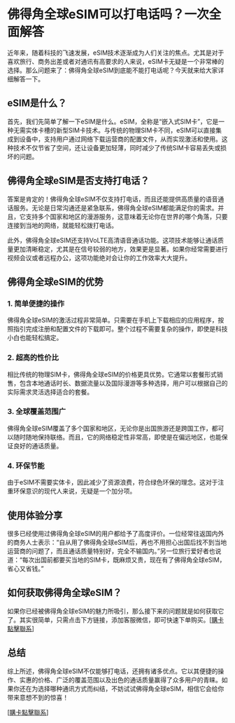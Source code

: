 # 佛得角全球eSIM可以打电话吗？一次全面解答

近年来，随着科技的飞速发展，eSIM技术逐渐成为人们关注的焦点。尤其是对于喜欢旅行、商务出差或者对通讯有高要求的人来说，eSIM卡无疑是一个非常棒的选择。那么问题来了：佛得角全球eSIM到底能不能打电话呢？今天就来给大家详细解答一下。

## eSIM是什么？

首先，我们先简单了解一下eSIM是什么。eSIM，全称是“嵌入式SIM卡”，它是一种无需实体卡槽的新型SIM卡技术。与传统的物理SIM卡不同，eSIM可以直接集成到设备中，支持用户通过网络下载运营商的配置文件，从而实现激活和使用。这种技术不仅节省了空间，还让设备更加轻薄，同时减少了传统SIM卡容易丢失或损坏的问题。

## 佛得角全球eSIM是否支持打电话？

答案是肯定的！佛得角全球eSIM不仅支持打电话，而且还能提供高质量的语音通话服务。无论是日常沟通还是紧急联系，佛得角全球eSIM都能满足你的需求。并且，它支持多个国家和地区的漫游服务，这意味着无论你在世界的哪个角落，只要连接到当地的网络，就能轻松拨打电话。

此外，佛得角全球eSIM还支持VoLTE高清语音通话功能。这项技术能够让通话质量更加清晰稳定，尤其是在信号较弱的地方，效果更是显著。如果你经常需要进行视频会议或者远程办公，这项功能绝对会让你的工作效率大大提升。

## 佛得角全球eSIM的优势

### 1. 简单便捷的操作

佛得角全球eSIM的激活过程非常简单。只需要在手机上下载相应的应用程序，按照指引完成注册和配置文件的下载即可。整个过程不需要复杂的操作，即使是科技小白也能轻松搞定。

### 2. 超高的性价比

相比传统的物理SIM卡，佛得角全球eSIM的价格更具优势。它通常以套餐形式销售，包含本地通话时长、数据流量以及国际漫游等多种选择，用户可以根据自己的实际需求灵活选择适合的套餐。

### 3. 全球覆盖范围广

佛得角全球eSIM覆盖了多个国家和地区，无论你是出国旅游还是跨国工作，都可以随时随地保持联络。而且，它的网络稳定性非常高，即使是在偏远地区，也能保证良好的通话质量。

### 4. 环保节能

由于eSIM不需要实体卡，因此减少了资源浪费，符合绿色环保的理念。这对于注重环保意识的现代人来说，无疑是一个加分项。

## 使用体验分享

很多已经使用过佛得角全球eSIM的用户都给予了高度评价。一位经常往返国内外的商务人士表示：“自从用了佛得角全球eSIM后，再也不用担心出国后找不到当地运营商的问题了，而且通话质量特别好，完全不输国内。”另一位旅行爱好者也说道：“每次出国前都要买当地的SIM卡，既麻烦又贵，现在有了佛得角全球eSIM，省心又省钱。”

## 如何获取佛得角全球eSIM？

如果你已经被佛得角全球eSIM的魅力所吸引，那么接下来的问题就是如何获取它了。其实很简单，只需点击下方链接，添加客服微信，即可快速下单购买。[[購卡點擊聯系](https://t.me/s/esim1088)] 

## 总结

综上所述，佛得角全球eSIM不仅能够打电话，还拥有诸多优点。它以其便捷的操作、实惠的价格、广泛的覆盖范围以及出色的通话质量赢得了众多用户的青睐。如果你还在为选择哪种通讯方式而纠结，不妨试试佛得角全球eSIM，相信它会给你带来意想不到的惊喜！

[[購卡點擊聯系](https://t.me/s/esim1088)]